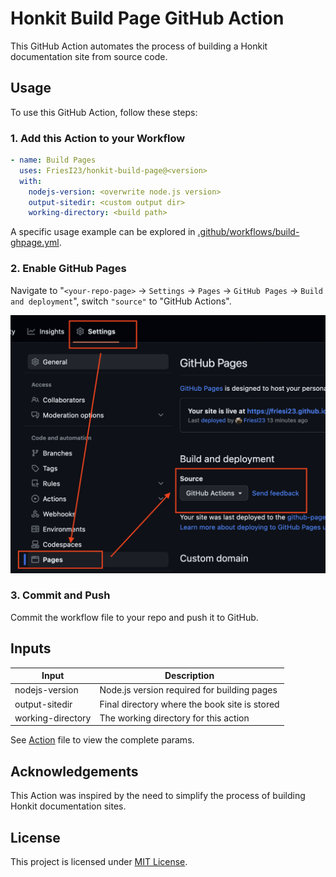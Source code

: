 # Honkit Build Page GitHub Action

This GitHub Action automates the process of building a Honkit documentation
site from source code.

## Usage

To use this GitHub Action, follow these steps:

### 1. Add this Action to your Workflow

```yaml
- name: Build Pages
  uses: FriesI23/honkit-build-page@<version>
  with:
    nodejs-version: <overwrite node.js version>
    output-sitedir: <custom output dir>
    working-directory: <build path>
```

A specific usage example can be explored in
[.github/workflows/build-ghpage.yml](.github/workflows/build-ghpage.yml).

### 2. Enable GitHub Pages

Navigate to "`<your-repo-page>` -> `Settings` -> `Pages` -> `GitHub Pages` ->
`Build and deployment`", switch `"source"` to "GitHub Actions".

![Enbale GitHub Pages](./assets/images/enbale-github-page.png)

### 3. Commit and Push

Commit the workflow file to your repo and push it to GitHub.

## Inputs

| Input             | Description                                   |
| ----------------- | --------------------------------------------- |
| nodejs-version    | Node.js version required for building pages   |
| output-sitedir    | Final directory where the book site is stored |
| working-directory | The working directory for this action         |

See [Action](./action.yml) file to view the complete params.

## Acknowledgements

This Action was inspired by the need to simplify the process of building
Honkit documentation sites.

## License

This project is licensed under [MIT License](./LICENSE).

